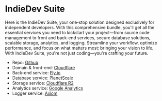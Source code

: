 # IndieDev Suite

Here is the IndieDev Suite, your one-stop solution designed exclusively for independent developers. With this comprehensive bundle, you'll get all the essential services you need to kickstart your project—from source code management to front and back-end services, secure database solutions, scalable storage, analytics, and logging. Streamline your workflow, optimize performance, and focus on what matters most: bringing your vision to life. With IndieDev Suite, you're not just coding—you're crafting your future.

- Repo: [Github](https://github.com/)
- Domain & front-end: [Cloudflare](https://www.cloudflare.com)
- Back-end service: [Fly.io](https://fly.io/)
- Database service: [PlanetScale](https://planetscale.com/)
- Storage service: [Cloudflare R2](https://developers.cloudflare.com/r2/)
- Analytics service: [Google Analytics](https://marketingplatform.google.com/about/analytics/)
- Logger service: [Axiom](https://axiom.co/vercel)
